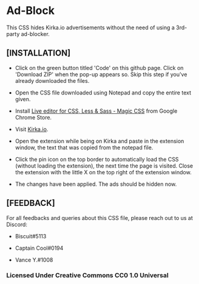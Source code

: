 # Ad-Block

This CSS hides Kirka.io advertisements without the need of using a 3rd-party ad-blocker.

## [INSTALLATION]

- Click on the green button titled 'Code' on this github page. Click on 'Download ZIP' when the pop-up appears so. Skip this step if you've already downloaded the files.

- Open the CSS file downloaded using Notepad and copy the entire text given.

- Install [Live editor for CSS, Less & Sass - Magic CSS](https://chrome.google.com/webstore/detail/live-editor-for-css-less/ifhikkcafabcgolfjegfcgloomalapol?hl=en) from Google Chrome Store.

- Visit [Kirka.io](https://kirka.io).

- Open the extension while being on Kirka and paste in the extension window, the text that was copied from the notepad file.

- Click the pin icon on the top border to automatically load the CSS (without loading the extension), the next time the page is visited. Close the extension with the little X on the top right of the extension window.

- The changes have been applied. The ads should be hidden now.

## [FEEDBACK]

For all feedbacks and queries about this CSS file, please reach out to us at Discord: 

- Biscuit#5113

- Captain Cool#0194

- Vance Y.#1008



### **Licensed Under Creative Commons CC0 1.0 Universal**


